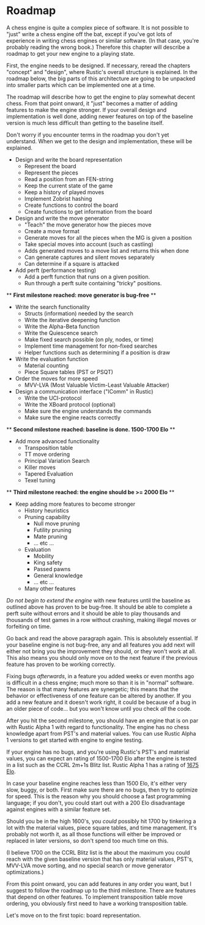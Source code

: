# Roadmap

A chess engine is quite a complex piece of software. It is not possible to
"just" write a chess engine off the bat, except if you've got lots of
experience in writing chess engines or similar software. (In that case,
you're probably reading the wrong book.) Therefore this chapter will
describe a roadmap to get your new engine to a playing state.

First, the engine needs to be designed. If necessary, reread the chapters
"concept" and "design", where Rustic's overall structure is explained. In
the roadmap below, the big parts of this architecture are going to be
unpacked into smaller parts which can be implemented one at a time.

The roadmap will describe how to get the engine to play somewhat decent
chess. From that point onward, it "just" becomes a matter of adding
features to make the engine stronger. If your overall design and
implementation is well done, adding newer features on top of the baseline
version is much less difficult than getting to the baseline itself.

Don't worry if you encounter terms in the roadmap you don't yet understand.
When we get to the design and implementation, these will be explained.

- Design and write the board representation
    - Represent the board
    - Represent the pieces
    - Read a position from an FEN-string
    - Keep the current state of the game
    - Keep a history of played moves
    - Implement Zobrist hashing
    - Create functions to control the board
    - Create functions to get information from the board
- Design and write the move generator
    - "Teach" the move generator how the pieces move
    - Create a move format
    - Generate moves for all the pieces when the MG is given a position
    - Take special moves into account (such as castling)
    - Adds generated moves to a move list and returns this when done
    - Can generate captures and silent moves separately
    - Can determine if a square is attacked
- Add perft (performance testing)
    - Add a perft function that runs on a given position.
    - Run through a perft suite containing "tricky" positions.

** **First milestone reached: move generator is bug-free** **

- Write the search functionality
    - Structs (information) needed by the search
    - Write the iterative deepening function
    - Write the Alpha-Beta function
    - Write the Quiescence search
    - Make fixed search possible (on ply, nodes, or time)
    - Implement time management for non-fixed searches
    - Helper functions such as determining if a position is draw
- Write the evaluation function
    - Material counting
    - Piece Square tables (PST or PSQT)
- Order the moves for more speed
    - MVV-LVA (Most Valuable Victim-Least Valuable Attacker)
- Design a communication interface ("IComm" in Rustic)
    - Write the UCI-protocol
    - Write the XBoard protocol (optional)
    - Make sure the engine understands the commands
    - Make sure the engine reacts correctly

** **Second milestone reached: baseline is done. 1500-1700 Elo** **

- Add more advanced functionality
    - Transposition table
    - TT move ordering
    - Principal Variation Search
    - Killer moves
    - Tapered Evaluation
    - Texel tuning

** **Third milestone reached: the engine should be >= 2000 Elo** **

- Keep adding more features to become stronger
    - History heuristics
    - Pruning capability
        - Null move pruning
        - Futility pruning
        - Mate pruning
        - ... etc ...
    - Evaluation
        - Mobility
        - King safety
        - Passed pawns
        - General knowledge
        - ... etc ...
    - Many other features

_Do not begin to extend the engine_ with new features until the baseline as
outlined above has proven to be bug-free. It should be able to complete a
perft suite without errors and it should be able to play thousands and
thousands of test games in a row without crashing, making illegal moves or
forfeiting on time.

Go back and read the above paragraph again. This is absolutely essential.
If your baseline engine is not bug-free, any and all features you add next
will either not bring you the improvement they should, or they won't work
at all. This also means you should only move on to the next feature if the
previous feature has proven to be working correctly.

Fixing bugs _afterwards_, in a feature you added weeks or even months ago
is difficult in a chess engine; much more so than it is in "normal"
software. The reason is that many features are synergetic; this means that
the behavior or effectiveness of one feature can be altered by another. If
you add a new feature and it doesn't work right, it could be because of a
bug in an older piece of code... but you won't know until you check _all_
the code.

After you hit the second milestone, you should have an engine that is on
par with Rustic Alpha 1 with regard to functionality. The engine has no
chess knowledge apart from PST's and material values. You can use Rustic
Alpha 1 versions to get started with engine to engine testing.

If your engine has no bugs, and you're using Rustic's PST's and material
values, you can expect an rating of 1500-1700 Elo after the engine is
tested in a list such as the CCRL 2m+1s Blitz list. Rustic Alpha 1 has a
rating of [1675
Elo](https://ccrl.chessdom.com/ccrl/404/cgi/engine_details.cgi?match_length=30&each_game=1&print=Details&each_game=1&eng=Rustic%20Alpha%201%2064-bit#Rustic_Alpha_1_64-bit).

In case your baseline engine reaches less than 1500 Elo, it's either very
slow, buggy, or both. First make sure there are no bugs, then try to
optimize for speed. This is the reason why you should choose a fast
programming language; if you don't, you could start out with a 200 Elo
disadvantage against engines with a similar feature set.

Should you be in the high 1600's, you _could_ possibly hit 1700 by
tinkering a lot with the material values, piece square tables, and time
management. It's probably not worth it, as all those functions will either
be improved or replaced in later versions, so don't spend too much time on
this.

(I believe 1700 on the CCRL Blitz list is the about the maximum
you could reach with the given baseline version that has only material
values, PST's, MVV-LVA move sorting, and no special search or move
generator optimizations.)

From this point onward, you can add features in any order you want, but I
suggest to follow the roadmap up to the third milestone. There are features
that depend on other features. To implement transposition table move
ordering, you obviously first need to have a working transposition table.

Let's move on to the first topic: board representation.